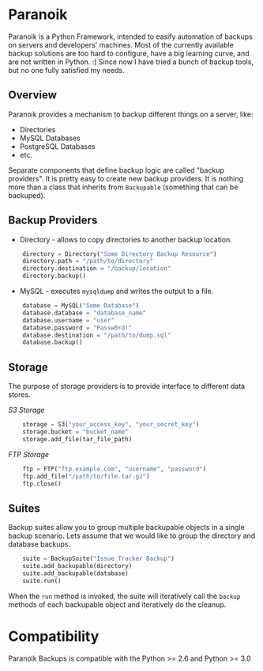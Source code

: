 Paranoik
========

Paranoik is a Python Framework, intended to easify automation of backups on servers and developers' machines. Most of the currently available backup solutions are too hard to configure, have a big learning curve, and are not written in Python. :) Since now I have tried a bunch of backup tools, but no one fully satisfied my needs.

Overview
--------

Paranoik provides a mechanism to backup different things on a server, like:

* Directories
* MySQL Databases
* PostgreSQL Databases
* etc.

Separate components that define backup logic are called "backup providers". It is pretty easy to create new backup providers. It is nothing more than a class that inherits from `Backupable` (something that can be backuped).

Backup Providers
----------------

* Directory - allows to copy directories to another backup location.

```python
    directory = Directory("Some Directory Backup Resource")
    directory.path = "/path/to/directory"
    directory.destination = "/backup/location"
    directory.backup()
```

* MySQL - executes `mysqldump` and writes the output to a file.

```python
    database = MySQL("Some Database")
    database.database = "database_name"
    database.username = "user"
    database.password = "Passw0rd!"
    database.destination = "/path/to/dump.sql"
    database.backup()
```

Storage
-------

The purpose of storage providers is to provide interface to different data stores.

*S3 Storage*
```python
    storage = S3("your_access_key", "your_secret_key")
    storage.bucket = "bucket_name"
    storage.add_file(tar_file_path)
```

*FTP Storage*
```python
    ftp = FTP("ftp.example.com", "username", "password")
    ftp.add_file("/path/to/file.tar.gz")
    ftp.close()
```

Suites
------

Backup suites allow you to group multiple backupable objects in a single backup scenario.
Lets assume that we would like to group the directory and database backups.

```python
    suite = BackupSuite("Issue Tracker Backup")
    suite.add_backupable(directory)
    suite.add_backupable(database)
    suite.run()
```

When the `run` method is invoked, the suite will iteratively call the `backup` methods
of each backupable object and iteratively do the cleanup.

Compatibility
=============

Paranoik Backups is compatible with the Python >= 2.6 and Python >= 3.0
